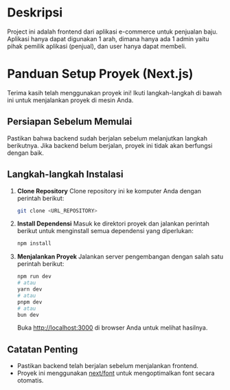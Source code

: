 # Deskripsi
Project ini adalah frontend dari aplikasi e-commerce untuk penjualan baju. Aplikasi hanya dapat digunakan 1 arah, dimana hanya ada 1 admin yaitu pihak pemilik aplikasi (penjual), dan user hanya dapat membeli.


# Panduan Setup Proyek (Next.js)

Terima kasih telah menggunakan proyek ini! Ikuti langkah-langkah di bawah ini untuk menjalankan proyek di mesin Anda.

## Persiapan Sebelum Memulai
Pastikan bahwa backend sudah berjalan sebelum melanjutkan langkah berikutnya. Jika backend belum berjalan, proyek ini tidak akan berfungsi dengan baik.

## Langkah-langkah Instalasi

1. **Clone Repository**
   Clone repository ini ke komputer Anda dengan perintah berikut:
   ```bash
   git clone <URL_REPOSITORY>
   ```

2. **Install Dependensi**
   Masuk ke direktori proyek dan jalankan perintah berikut untuk menginstall semua dependensi yang diperlukan:
   ```bash
   npm install
   ```
3. **Menjalankan Proyek**
   Jalankan server pengembangan dengan salah satu perintah berikut:
   ```bash
   npm run dev
   # atau
   yarn dev
   # atau
   pnpm dev
   # atau
   bun dev
   ```

   Buka [http://localhost:3000](http://localhost:3000) di browser Anda untuk melihat hasilnya.

## Catatan Penting

- Pastikan backend telah berjalan sebelum menjalankan frontend.
- Proyek ini menggunakan [next/font](https://nextjs.org/docs/app/building-your-application/optimizing/fonts) untuk mengoptimalkan font secara otomatis.
